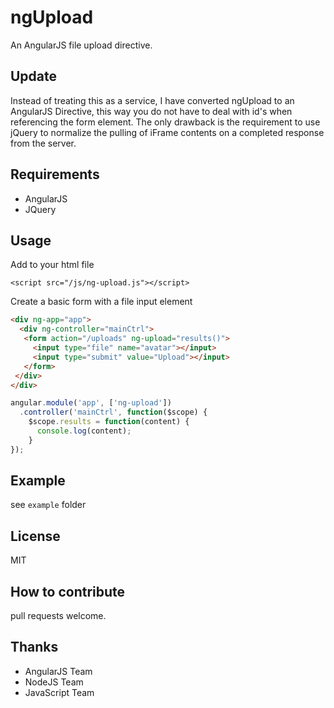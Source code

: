 # ngUpload

An AngularJS file upload directive.  

## Update

Instead of treating this as a service, I have converted ngUpload to 
an AngularJS Directive, this way you do not have to deal with id's when referencing the form element.  The only drawback is the requirement to use jQuery to normalize the pulling of iFrame contents on a completed response from the server.  

## Requirements

* AngularJS
* JQuery

## Usage

Add to your html file

```
<script src="/js/ng-upload.js"></script>
```

Create a basic form with a file input element

``` html
<div ng-app="app">
  <div ng-controller="mainCtrl">
   <form action="/uploads" ng-upload="results()"> 
     <input type="file" name="avatar"></input>
     <input type="submit" value="Upload"></input>
   </form>
 </div>
</div>

```

``` js
angular.module('app', ['ng-upload'])
  .controller('mainCtrl', function($scope) {
    $scope.results = function(content) {
      console.log(content);
    }  
});
```

## Example

see `example` folder

## License

MIT

## How to contribute

pull requests welcome.

## Thanks

* AngularJS Team
* NodeJS Team
* JavaScript Team